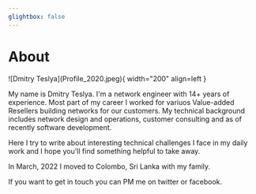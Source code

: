 ```yaml
---
glightbox: false
---
```


# About

<div markdown>
![Dmitry Teslya](Profile_2020.jpeg){ width="200" align=left }

My name is Dmitry Teslya. I'm a network engineer with 14+ years of experience. Most part of my career I worked for variuos Value-added Resellers building networks for our customers. My technical background includes network design and operations, customer consulting and as of recently software development.

Here I try to write about interesting technical challenges I face in my daily work and I hope you'll find something helpful to take away.

In March, 2022 I moved to Colombo, Sri Lanka with my family.

If you want to get in touch you can PM me on twitter or facebook.
</div>